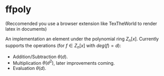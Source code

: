 # ffpoly

(Reccomended you use a browser extension like TexTheWorld to render latex in
documents)

An implementation an element under the polynomial ring $Z_n[x]$. Currently
supports the operations (for $f \in Z_n[x]$ with $deg(f) = d$):

- Addition/Subtraction $\theta(d)$.
- Multiplication $\theta(d^2)$, later improvements coming.
- Evaluation $\theta(d)$.
